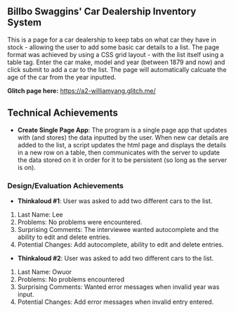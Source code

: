 ## Billbo Swaggins' Car Dealership Inventory System
This is a page for a car dealership to keep tabs on what car they have in stock - allowing the user to add some basic car details to a list. The page format was achieved by using a CSS grid layout - with the list itself using a table tag. Enter the car make, model and year (between 1879 and now) and click submit to add a car to the list. The page will automatically calcuate the age of the car from the year inputted.

**Glitch page here:** https://a2-williamyang.glitch.me/

## Technical Achievements
- **Create Single Page App**: The program is a single page app that updates with (and stores) the data inputted by the user. When new car details are added to the list, a script updates the html page and displays the details in a new row on a table, then communicates with the server to update the data stored on it in order for it to be persistent (so long as the server is on).

### Design/Evaluation Achievements
- **Thinkaloud #1**:
User was asked to add two different cars to the list.
1. Last Name: Lee
2. Problems: No problems were encountered.
3. Surprising Comments: The interviewee wanted autocomplete and the ability to edit and delete entries.
4. Potential Changes: Add autocomplete, ability to edit and delete entries.

- **Thinkaloud #2**:
User was asked to add two different cars to the list.
1. Last Name: Owuor
2. Problems: No problems encountered
3. Surprising Comments: Wanted error messages when invalid year was input.
4. Potential Changes: Add error messages when invalid entry entered.